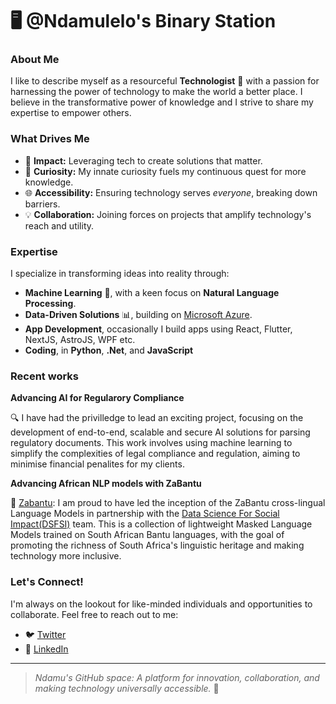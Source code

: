 # 🖥️ @Ndamulelo's Binary Station

### About Me
I like to describe myself as a resourceful **Technologist** 🚀 with a passion for harnessing the power of technology to make the world a better place. I believe in the transformative power of knowledge and I strive to share my expertise to empower others.

### What Drives Me
- 🌟 **Impact:** Leveraging tech to create solutions that matter.
- 🧐 **Curiosity:**  My innate curiosity fuels my continuous quest for more knowledge.
- 🌐 **Accessibility:** Ensuring technology serves *everyone*, breaking down barriers.
- 💡 **Collaboration:** Joining forces on projects that amplify technology's reach and utility.

### Expertise
I specialize in transforming ideas into reality through:
- **Machine Learning** 🧠, with a keen focus on **Natural Language Processing**.
- **Data-Driven Solutions** 📊, building on [Microsoft Azure](https://azure.microsoft.com/).
- **App Development**, occasionally I build apps using React, Flutter, NextJS, AstroJS, WPF etc.
- **Coding**, in **Python**, **.Net**, and **JavaScript**

### Recent works

**Advancing AI for Regularory Compliance**

🔍 I have had the privilledge to lead an exciting project, focusing on the development of end-to-end, scalable and secure AI solutions for parsing regulatory documents. This work involves using machine learning to simplify the complexities of legal compliance and regulation, aiming to minimise financial penalites for my clients.

**Advancing African NLP models with ZaBantu**

🌱 [Zabantu](): I am proud to have led the inception of the ZaBantu cross-lingual Language Models in partnership with the [Data Science For Social Impact(DSFSI)](https://dsfsi.github.io/) team. This is a collection of lightweight Masked Language Models trained on South African Bantu languages, with the goal of promoting the richness of South Africa's linguistic heritage and making technology more inclusive.

### Let's Connect!
I'm always on the lookout for like-minded individuals and opportunities to collaborate. Feel free to reach out to me:
- 🐦 [Twitter](https://twitter.com/NdamuleloNemakh)
- 🔗 [LinkedIn](https://www.linkedin.com/in/ndamulelonemakhavhani/)

---

> *Ndamu's GitHub space: A platform for innovation, collaboration, and making technology universally accessible.* 🌟

<!-- This is a special repository. Its `README.md` will appear on my GitHub profile to give visitors an insight into my professional world. Feel free to connect and propose collaborations. -->
